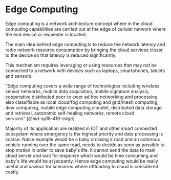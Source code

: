Edge Computing
==============

Edge computing is a network architecture concept where in the cloud
computing capabilities are carried out at the edge of cellular network
where the end device or requester is located.

The main idea behind edge computing is to reduce the network latency and
radio network resource consumption by bringing the cloud services closer
to the device so that latency is reduced significantly.

This mechanism requires leveraging or using resources that may not be
connected to a network with devices such as laptops, smartphones,
tablets and sensors.

"Edge computing covers a wide range of technologies including wireless
sensor networks, mobile data acquisition, mobile signature analysis,
cooperative distributed peer-to-peer ad hoc networking and processing
also classifiable as local cloud/fog computing and grid/mesh computing,
dew computing, mobile edge computing,cloudlet, distributed data storage
and retrieval, autonomic self-healing networks, remote cloud
services" [@hid-sp18-410-edge]

Majority of its application are realized in IOT and other smart
connected ecosystem where emergency is the highest priority and data
processing is scarce. Naive example would be a baby crossing a road and
an autonous vehicle running over the same road, needs to decide as soon
as possible to stop motion in order to save baby's life. It cannot send
the data to main cloud server and wait for response which would be time
consuming and baby's life would be at jeopardy. Hence edge computing
would be really useful and saviour for scenarios where offloading to
cloud is considered costly.
